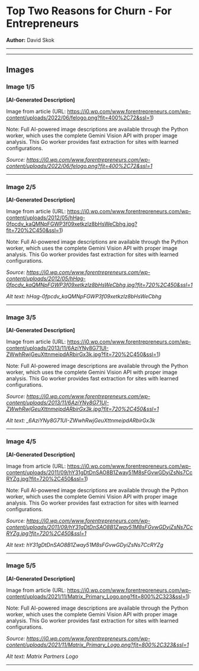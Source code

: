 # Top Two Reasons for Churn - For Entrepreneurs

**Author:** David Skok

---



---

## Images

### Image 1/5

**[AI-Generated Description]**

Image from article (URL: https://i0.wp.com/www.forentrepreneurs.com/wp-content/uploads/2022/06/felogo.png?fit=400%2C72&ssl=1)

Note: Full AI-powered image descriptions are available through the Python worker, which uses the complete Gemini Vision API with proper image analysis. This Go worker provides fast extraction for sites with learned configurations.

*Source: https://i0.wp.com/www.forentrepreneurs.com/wp-content/uploads/2022/06/felogo.png?fit=400%2C72&ssl=1*

---

### Image 2/5

**[AI-Generated Description]**

Image from article (URL: https://i0.wp.com/www.forentrepreneurs.com/wp-content/uploads/2012/05/hHag-0fpcdv_kaQMNpFGWP3f09xetkzIz8bHsWeCbhg.jpg?fit=720%2C450&ssl=1)

Note: Full AI-powered image descriptions are available through the Python worker, which uses the complete Gemini Vision API with proper image analysis. This Go worker provides fast extraction for sites with learned configurations.

*Source: https://i0.wp.com/www.forentrepreneurs.com/wp-content/uploads/2012/05/hHag-0fpcdv_kaQMNpFGWP3f09xetkzIz8bHsWeCbhg.jpg?fit=720%2C450&ssl=1*

*Alt text: hHag-0fpcdv_kaQMNpFGWP3f09xetkzIz8bHsWeCbhg*

---

### Image 3/5

**[AI-Generated Description]**

Image from article (URL: https://i0.wp.com/www.forentrepreneurs.com/wp-content/uploads/2013/11/6AziYNy8G71UI-ZWwhRwjGeuXttnmeipdARbirGx3k.jpg?fit=720%2C450&ssl=1)

Note: Full AI-powered image descriptions are available through the Python worker, which uses the complete Gemini Vision API with proper image analysis. This Go worker provides fast extraction for sites with learned configurations.

*Source: https://i0.wp.com/www.forentrepreneurs.com/wp-content/uploads/2013/11/6AziYNy8G71UI-ZWwhRwjGeuXttnmeipdARbirGx3k.jpg?fit=720%2C450&ssl=1*

*Alt text: _6AziYNy8G71UI-ZWwhRwjGeuXttnmeipdARbirGx3k*

---

### Image 4/5

**[AI-Generated Description]**

Image from article (URL: https://i0.wp.com/www.forentrepreneurs.com/wp-content/uploads/2011/09/hY31gDtDnSAO8B1Zway51M8sFGvwGDyiZsNs7CcRYZg.jpg?fit=720%2C450&ssl=1)

Note: Full AI-powered image descriptions are available through the Python worker, which uses the complete Gemini Vision API with proper image analysis. This Go worker provides fast extraction for sites with learned configurations.

*Source: https://i0.wp.com/www.forentrepreneurs.com/wp-content/uploads/2011/09/hY31gDtDnSAO8B1Zway51M8sFGvwGDyiZsNs7CcRYZg.jpg?fit=720%2C450&ssl=1*

*Alt text: hY31gDtDnSAO8B1Zway51M8sFGvwGDyiZsNs7CcRYZg*

---

### Image 5/5

**[AI-Generated Description]**

Image from article (URL: https://i0.wp.com/www.forentrepreneurs.com/wp-content/uploads/2021/11/Matrix_Primary_Logo.png?fit=800%2C323&ssl=1)

Note: Full AI-powered image descriptions are available through the Python worker, which uses the complete Gemini Vision API with proper image analysis. This Go worker provides fast extraction for sites with learned configurations.

*Source: https://i0.wp.com/www.forentrepreneurs.com/wp-content/uploads/2021/11/Matrix_Primary_Logo.png?fit=800%2C323&ssl=1*

*Alt text: Matrix Partners Logo*

---

